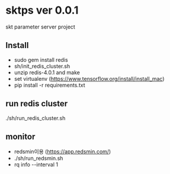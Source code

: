 # sktps ver 0.0.1
 skt parameter server project

## Install

- sudo gem install redis
- sh/init_redis_cluster.sh
- unzip redis-4.0.1 and make
- set virtualenv (https://www.tensorflow.org/install/install_mac)
- pip install -r requirements.txt


## run redis cluster
./sh/run_redis_cluster.sh


## monitor
- redsmin이용 (https://app.redsmin.com/)
- ./sh/run_redsmin.sh
- rq info --interval 1

